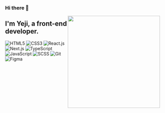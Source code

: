 ### Hi there 👋 

<img align='right' src='https://user-images.githubusercontent.com/84209266/221187228-d7e319b9-f0ca-4c26-b074-e6f00ee8a6f0.png' width='300' />
<h2> I'm Yeji, a front-end developer.</h2>

![HTML5](https://img.shields.io/badge/HTML5-red?style=plastic&logo)
![CSS3](https://img.shields.io/badge/CSS3-57a5ff?style=plastic&logo)
![React.js](https://img.shields.io/badge/React.js-blue?style=plastic&logo)
![Next.js](https://img.shields.io/badge/Next.js-11a800?style=plastic&logo)
![TypeScript](https://img.shields.io/badge/TypeScript-0f1bff?style=plastic&logo)
![JavaScript](https://img.shields.io/badge/JavaScript-yellow?style=plastic&logo)
![SCSS](https://img.shields.io/badge/SCSS-orange?style=plastic&logo)
![Git](https://img.shields.io/badge/Git-red?style=plastic&logo)
![Figma](https://img.shields.io/badge/Figma-pink?style=plastic&logo)
<!--
**namYeJi9q/namYeJi9q** is a ✨ _special_ ✨ repository because its `README.md` (this file) appears on your GitHub profile.

Here are some ideas to get you started:

- 🔭 I’m currently working on ...
- 🌱 I’m currently learning ...
- 👯 I’m looking to collaborate on ...
- 🤔 I’m looking for help with ...
- 💬 Ask me about ...
- 📫 How to reach me: ...
- 😄 Pronouns: ...
- ⚡ Fun fact: ...
-->
